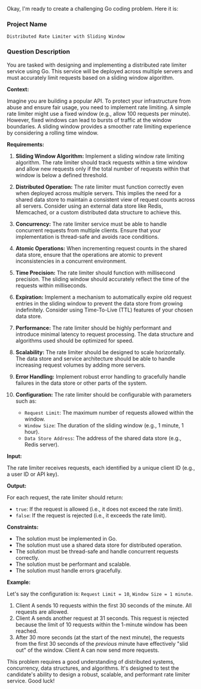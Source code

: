 Okay, I'm ready to create a challenging Go coding problem. Here it is:

### Project Name

`Distributed Rate Limiter with Sliding Window`

### Question Description

You are tasked with designing and implementing a distributed rate limiter service using Go. This service will be deployed across multiple servers and must accurately limit requests based on a sliding window algorithm.

**Context:**

Imagine you are building a popular API. To protect your infrastructure from abuse and ensure fair usage, you need to implement rate limiting.  A simple rate limiter might use a fixed window (e.g., allow 100 requests per minute). However, fixed windows can lead to bursts of traffic at the window boundaries. A sliding window provides a smoother rate limiting experience by considering a rolling time window.

**Requirements:**

1.  **Sliding Window Algorithm:** Implement a sliding window rate limiting algorithm.  The rate limiter should track requests within a time window and allow new requests only if the total number of requests within that window is below a defined threshold.

2.  **Distributed Operation:** The rate limiter must function correctly even when deployed across multiple servers. This implies the need for a shared data store to maintain a consistent view of request counts across all servers.  Consider using an external data store like Redis, Memcached, or a custom distributed data structure to achieve this.

3.  **Concurrency:** The rate limiter service must be able to handle concurrent requests from multiple clients. Ensure that your implementation is thread-safe and avoids race conditions.

4.  **Atomic Operations:** When incrementing request counts in the shared data store, ensure that the operations are atomic to prevent inconsistencies in a concurrent environment.

5.  **Time Precision:** The rate limiter should function with millisecond precision. The sliding window should accurately reflect the time of the requests within milliseconds.

6.  **Expiration:** Implement a mechanism to automatically expire old request entries in the sliding window to prevent the data store from growing indefinitely.  Consider using Time-To-Live (TTL) features of your chosen data store.

7.  **Performance:** The rate limiter should be highly performant and introduce minimal latency to request processing. The data structure and algorithms used should be optimized for speed.

8.  **Scalability:** The rate limiter should be designed to scale horizontally. The data store and service architecture should be able to handle increasing request volumes by adding more servers.

9.  **Error Handling:** Implement robust error handling to gracefully handle failures in the data store or other parts of the system.

10. **Configuration:** The rate limiter should be configurable with parameters such as:
    *   `Request Limit`: The maximum number of requests allowed within the window.
    *   `Window Size`: The duration of the sliding window (e.g., 1 minute, 1 hour).
    *   `Data Store Address`: The address of the shared data store (e.g., Redis server).

**Input:**

The rate limiter receives requests, each identified by a unique client ID (e.g., a user ID or API key).

**Output:**

For each request, the rate limiter should return:

*   `true`: If the request is allowed (i.e., it does not exceed the rate limit).
*   `false`: If the request is rejected (i.e., it exceeds the rate limit).

**Constraints:**

*   The solution must be implemented in Go.
*   The solution must use a shared data store for distributed operation.
*   The solution must be thread-safe and handle concurrent requests correctly.
*   The solution must be performant and scalable.
*   The solution must handle errors gracefully.

**Example:**

Let's say the configuration is: `Request Limit = 10`, `Window Size = 1 minute`.

1.  Client A sends 10 requests within the first 30 seconds of the minute.  All requests are allowed.
2.  Client A sends another request at 31 seconds. This request is rejected because the limit of 10 requests within the 1-minute window has been reached.
3.  After 30 more seconds (at the start of the next minute), the requests from the first 30 seconds of the *previous* minute have effectively "slid out" of the window. Client A can now send more requests.

This problem requires a good understanding of distributed systems, concurrency, data structures, and algorithms. It's designed to test the candidate's ability to design a robust, scalable, and performant rate limiter service. Good luck!
